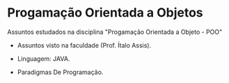 # Progamação Orientada a Objetos
 Assuntos estudados na disciplina "Progamação Orientada a Objeto - POO"

- Assuntos visto na faculdade (Prof. Ítalo Assis).

- Linguagem: JAVA.

- Paradigmas De Programação.
